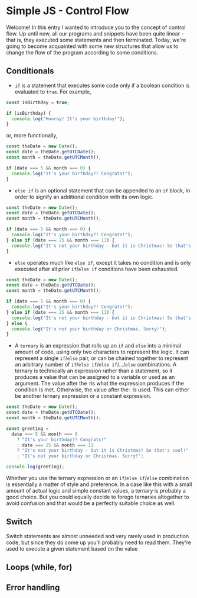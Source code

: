 # Simple JS - Control Flow

Welcome! In this entry I wanted to introduce you to the concept of control flow. Up until now, all our programs and snippets have been quite linear - that is, they executed some statements and then terminated. Today, we're going to become acquainted with some new structures that allow us to change the flow of the program according to some conditions.

## Conditionals

- `if` is a statement that executes some code only if a boolean condition is evaluated to `true`. For example,

```js
const isBirthday = true;

if (isBirthday) {
  console.log("Hooray! It's your birthday!");
}
```

or, more functionally,

```js
const theDate = new Date();
const date = theDate.getUTCDate();
const month = theDate.getUTCMonth();

if (date === 5 && month === 0) {
  console.log("It's your birthday?! Congrats!");
}
```

- `else if` is an optional statement that can be appended to an `if` block, in order to signify an additional condition with its own logic.

```js
const theDate = new Date();
const date = theDate.getUTCDate();
const month = theDate.getUTCMonth();

if (date === 5 && month === 0) {
  console.log("It's your birthday?! Congrats!");
} else if (date === 25 && month === 11) {
  console.log("It's not your birthday - but it is Christmas! So that's cool!");
}
```

- `else` operates much like `else if`, except it takes no condition and is only executed after all prior `if`/`else if` conditions have been exhausted.

```js
const theDate = new Date();
const date = theDate.getUTCDate();
const month = theDate.getUTCMonth();

if (date === 5 && month === 0) {
  console.log("It's your birthday?! Congrats!");
} else if (date === 25 && month === 11) {
  console.log("It's not your birthday - but it is Christmas! So that's cool!");
} else {
  console.log("It's not your birthday or Christmas. Sorry!");
}
```

- A `ternary` is an expression that rolls up an `if` and `else` into a minimal amount of code, using only two characters to represent the logic. It can represent a single `if`/`else` pair, or can be chained together to represent an arbitrary number of `if`/`else if`/`else if`/.../`else` combinations. A ternary is technically an expression rather than a statement, so it produces a value that can be assigned to a variable or used as an argument. The value after the `?`is what the expression produces if the condition is met. Otherwise, the value after the`:` is used. This can either be another ternary expression or a constant expression.

```js
const theDate = new Date();
const date = theDate.getUTCDate();
const month = theDate.getUTCMonth();

const greeting =
  date === 5 && month === 0
    ? "It's your birthday?! Congrats!"
    : date === 25 && month === 11
    ? "It's not your birthday - but it is Christmas! So that's cool!"
    : "It's not your birthday or Christmas. Sorry!";

console.log(greeting);
```

Whether you use the ternary expression or an `if`/`else if`/`else` combination is essentially a matter of style and preference. In a case like this with a small amount of actual logic and simple constant values, a ternary is probably a good choice. But you could equally decide to forego ternaries altogether to avoid confusion and that would be a perfectly suitable choice as well.

## Switch

Switch statements are almost unneeded and very rarely used in production code, but since they do come up you'll probably need to read them. They're used to execute a given statement based on the value

## Loops (while, for)

## Error handling
